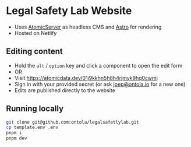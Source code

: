 # Legal Safety Lab Website

- Uses [AtomicServer](https://github.com/atomicdata-dev/atomic-server/) as headless CMS and [Astro](https://docs.atomicdata.dev/astro-guide/1-index) for rendering
- Hosted on Netlify

## Editing content

- Hold the `alt` / `option` key and click a component to open the edit form
- OR
- Visit https://atomicdata.dev/01j9kkhn5h8h4rjmyk9hq0cwmj
- Sign in with your provided secret (or ask joep@ontola.io for a new one)
- Edits are published directly to the website

## Running locally

```sh
git clone git@github.com:ontola/legalsafetlylab.git
cp template.env .env
pnpm i
pnpm dev
```
